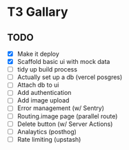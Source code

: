 # T3 Gallary

## TODO

- [x] Make it deploy 
- [x] Scaffold basic ui with mock data
- [ ] tidy up build process
- [ ] Actually set up a db (vercel posgres)
- [ ] Attach db to ui
- [ ] Add authentication
- [ ] Add image upload
- [ ] Error management (w/ Sentry)
- [ ] Routing.image page (parallel route)
- [ ] Delete button (w/ Server Actions)
- [ ] Analaytics (posthog)
- [ ] Rate limiting (upstash)